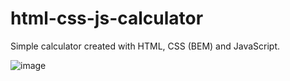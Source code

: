 # html-css-js-calculator

Simple calculator created with HTML, CSS (BEM) and JavaScript.

![image](https://user-images.githubusercontent.com/20209393/200136115-055da605-c99f-40f5-987c-679271f42deb.png)
